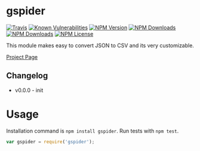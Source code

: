 # gspider

[![Travis](https://travis-ci.org/kauegimenes/gspider.svg)](https://travis-ci.org/kauegimenes/gspider)
[![Known Vulnerabilities](https://snyk.io/test/npm/gspider/badge.svg)](https://snyk.io/test/npm/gspider)
[![NPM Version](http://img.shields.io/npm/v/gspider.svg?style=flat)](https://www.npmjs.org/package/gspider)
[![NPM Downloads](https://img.shields.io/npm/dm/gspider.svg?style=flat)](https://www.npmjs.org/package/gspider)
[![NPM Downloads](https://img.shields.io/npm/dt/gspider.svg?style=flat)](https://www.npmjs.org/package/gspider)
[![NPM License](https://img.shields.io/npm/l/gspider.svg?style=flat)](https://www.npmjs.org/package/gspider)



This module makes easy to convert JSON to CSV and its very customizable.

[Project Page](http://kauegimenes.github.io/gspider/)

Changelog
----------------------
- v0.0.0 - init

# Usage

Installation command is `npm install gspider`.
Run tests with `npm test`.

```javascript
var gspider = require('gspider');
```

